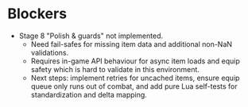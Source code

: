 # Blockers

- Stage 8 "Polish & guards" not implemented.
  - Need fail-safes for missing item data and additional non-NaN validations.
  - Requires in-game API behaviour for async item loads and equip safety which is hard to validate in this environment.
  - Next steps: implement retries for uncached items, ensure equip queue only runs out of combat, and add pure Lua self-tests for standardization and delta mapping.
